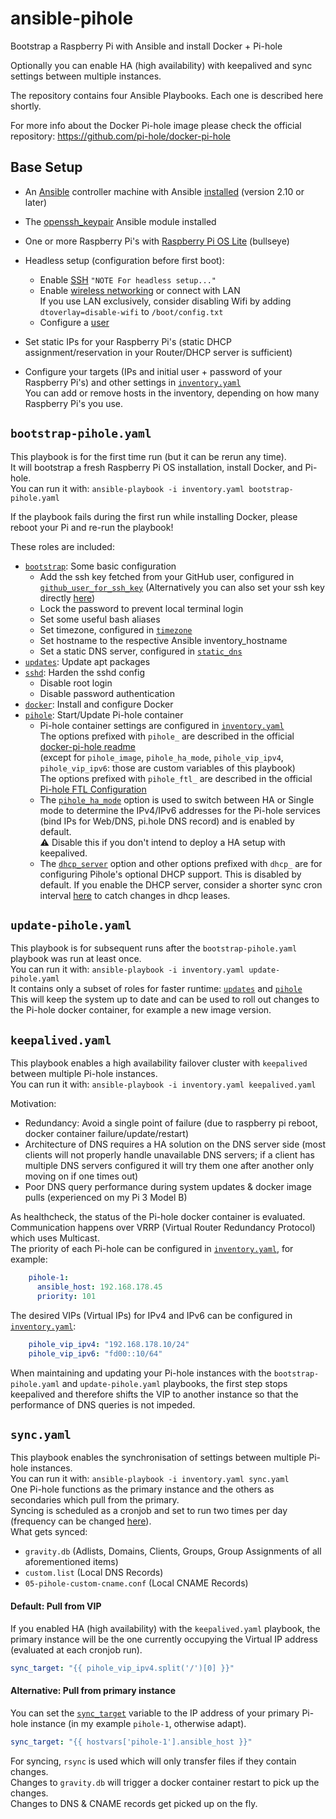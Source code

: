 # ansible-pihole
Bootstrap a Raspberry Pi with Ansible and install Docker + Pi-hole

Optionally you can enable HA (high availability) with keepalived and sync settings between multiple instances.

The repository contains four Ansible Playbooks. Each one is described here shortly.

For more info about the Docker Pi-hole image please check the official repository: https://github.com/pi-hole/docker-pi-hole

## Base Setup
- An [Ansible](https://www.ansible.com/) controller machine with Ansible [installed](https://docs.ansible.com/ansible/latest/installation_guide/index.html) (version 2.10 or later)
- The [openssh_keypair](https://docs.ansible.com/ansible/latest/collections/community/crypto/openssh_keypair_module.html) Ansible module installed
- One or more Raspberry Pi's with [Raspberry Pi OS Lite](https://www.raspberrypi.com/software/operating-systems/) (bullseye)
- Headless setup (configuration before first boot):
  - Enable [SSH](https://www.raspberrypi.com/documentation/computers/remote-access.html#enabling-the-server) `"NOTE For headless setup..."`
  - Enable [wireless networking](https://www.raspberrypi.com/documentation/computers/configuration.html#configuring-networking-2) or connect with LAN  
    If you use LAN exclusively, consider disabling Wifi by adding `dtoverlay=disable-wifi` to `/boot/config.txt`
  - Configure a [user](https://www.raspberrypi.com/documentation/computers/configuration.html#configuring-a-user)

- Set static IPs for your Raspberry Pi's (static DHCP assignment/reservation in your Router/DHCP server is sufficient)
- Configure your targets (IPs and initial user + password of your Raspberry Pi's) and other settings in [`inventory.yaml`](inventory.yaml)  
You can add or remove hosts in the inventory, depending on how many Raspberry Pi's you use.

## `bootstrap-pihole.yaml`
This playbook is for the first time run (but it can be rerun any time).  
It will bootstrap a fresh Raspberry Pi OS installation, install Docker, and Pi-hole.  
You can run it with: `ansible-playbook -i inventory.yaml bootstrap-pihole.yaml`  

If the playbook fails during the first run while installing Docker, please reboot your Pi and re-run the playbook!

These roles are included:
- [`bootstrap`](roles/bootstrap/tasks/main.yaml): Some basic configuration  
  - Add the ssh key fetched from your GitHub user, configured in [`github_user_for_ssh_key`](inventory.yaml#L13) (Alternatively you can also set your ssh key directly [here](roles/bootstrap/tasks/main.yaml#L3))
  - Lock the password to prevent local terminal login
  - Set some useful bash aliases
  - Set timezone, configured in [`timezone`](inventory.yaml#L14)
  - Set hostname to the respective Ansible inventory_hostname
  - Set a static DNS server, configured in [`static_dns`](inventory.yaml#L15)
- [`updates`](roles/updates/tasks/main.yaml): Update apt packages
- [`sshd`](roles/sshd/tasks/main.yaml): Harden the sshd config  
  - Disable root login
  - Disable password authentication
- [`docker`](roles/docker/tasks/main.yaml): Install and configure Docker
- [`pihole`](roles/pihole/tasks/main.yaml): Start/Update Pi-hole container
  - Pi-hole container settings are configured in [`inventory.yaml`](inventory.yaml#L16-L23)  
    The options prefixed with `pihole_` are described in the official [docker-pi-hole readme](https://github.com/pi-hole/docker-pi-hole#environment-variables)  
    (except for `pihole_image`, `pihole_ha_mode`, `pihole_vip_ipv4`, `pihole_vip_ipv6`: those are custom variables of this playbook)  
    The options prefixed with `pihole_ftl_` are described in the official [Pi-hole FTL Configuration](https://docs.pi-hole.net/ftldns/configfile/)
  - The [`pihole_ha_mode`](inventory.yaml#L24) option is used to switch between HA or Single mode to determine the IPv4/IPv6 addresses for the Pi-hole services (bind IPs for Web/DNS, pi.hole DNS record) and is enabled by default.  
    ⚠️ Disable this if you don't intend to deploy a HA setup with keepalived.
  - The [`dhcp_server`](inventory.yaml#L28) option and other options prefixed with `dhcp_` are for configuring Pihole's optional DHCP support. This is disabled by default. If you enable the DHCP server, consider a shorter sync cron interval [here](master/roles/sync/tasks/main.yaml#L33) to catch changes in dhcp leases. 

## `update-pihole.yaml`
This playbook is for subsequent runs after the `bootstrap-pihole.yaml` playbook was run at least once.  
You can run it with: `ansible-playbook -i inventory.yaml update-pihole.yaml`  
It contains only a subset of roles for faster runtime: [`updates`](roles/updates/tasks/main.yaml) and [`pihole`](roles/pihole/tasks/main.yaml)  
This will keep the system up to date and can be used to roll out changes to the Pi-hole docker container, for example a new image version.

## `keepalived.yaml`
This playbook enables a high availability failover cluster with `keepalived` between multiple Pi-hole instances.  
You can run it with: `ansible-playbook -i inventory.yaml keepalived.yaml`  

Motivation:  
- Redundancy: Avoid a single point of failure (due to raspberry pi reboot, docker container failure/update/restart)
- Architecture of DNS requires a HA solution on the DNS server side (most clients will not properly handle unavailable DNS servers; if a client has multiple DNS servers configured it will try them one after another only moving on if one times out)
- Poor DNS query performance during system updates & docker image pulls (experienced on my Pi 3 Model B)

As healthcheck, the status of the Pi-hole docker container is evaluated.  
Communication happens over VRRP (Virtual Router Redundancy Protocol) which uses Multicast.  
The priority of each Pi-hole can be configured in [`inventory.yaml`](inventory.yaml), for example:
```yaml
    pihole-1:
      ansible_host: 192.168.178.45
      priority: 101
```
The desired VIPs (Virtual IPs) for IPv4 and IPv6 can be configured in [`inventory.yaml`](inventory.yaml#L25-L26):
```yaml
    pihole_vip_ipv4: "192.168.178.10/24"
    pihole_vip_ipv6: "fd00::10/64"
```

When maintaining and updating your Pi-hole instances with the `bootstrap-pihole.yaml` and `update-pihole.yaml` playbooks, the first step stops keepalived and therefore shifts the VIP to another instance so that the performance of DNS queries is not impeded.

## `sync.yaml`
This playbook enables the synchronisation of settings between multiple Pi-hole instances.  
You can run it with: `ansible-playbook -i inventory.yaml sync.yaml`  
One Pi-hole functions as the primary instance and the others as secondaries which pull from the primary.  
Syncing is scheduled as a cronjob and set to run two times per day (frequency can be changed [here](roles/sync/tasks/main.yaml#L28)).  
What gets synced:
- `gravity.db` (Adlists, Domains, Clients, Groups, Group Assignments of all aforementioned items)
- `custom.list` (Local DNS Records)
- `05-pihole-custom-cname.conf` (Local CNAME Records)

#### Default: Pull from VIP
If you enabled HA (high availability) with the `keepalived.yaml` playbook, the primary instance will be the one currently occupying the Virtual IP address (evaluated at each cronjob run).

```yaml
sync_target: "{{ pihole_vip_ipv4.split('/')[0] }}"
```

#### Alternative: Pull from primary instance
You can set the [`sync_target`](inventory.yaml#L27) variable to the IP address of your primary Pi-hole instance (in my example `pihole-1`, otherwise adapt).
```yaml
sync_target: "{{ hostvars['pihole-1'].ansible_host }}"
```

For syncing, `rsync` is used which will only transfer files if they contain changes.  
Changes to `gravity.db` will trigger a docker container restart to pick up the changes.  
Changes to DNS & CNAME records get picked up on the fly.
